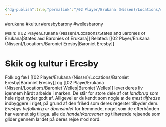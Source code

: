 ```yaml
---
{"dg-publish":true,"permalink":"/02 Player/Erukana (Nissen)/Locations/skik og kultur i Eresby/"}
---
```


#erukana #kultur #eresbybarony #wellesbarony 

Main: [[02 Player/Erukana (Nissen)/Locations/States and Baronies of Erukana\|States and Baronies of Erukana]] 
Related: [[02 Player/Erukana (Nissen)/Locations/Baroniet Eresby\|Baroniet Eresby]] 

# Skik og kultur i Eresby

Folk og fæ I [[02 Player/Erukana (Nissen)/Locations/Baroniet Eresby\|Baroniet Eresby]] og [[02 Player/Erukana (Nissen)/Locations/Baroniet Welles\|Baroniet Welles]] lever deres liv igennem hårdt arbejde i marken. De står for store dele af det *landbrug* som hele riget nyder godt af. Alligevel er de kendt som nogle af de *mest tilfredse* indbyggere i riget, på grund af den frihed som deres regenter tilbyder dem. *Eresbys befolkning er åbensindet* for fremmede, noget som de efterhånden har vænnet sig til pga. alle de *handelskaravaner* og tilhørende rejsende som glider gennem landet på deres rejse mod nord. 
